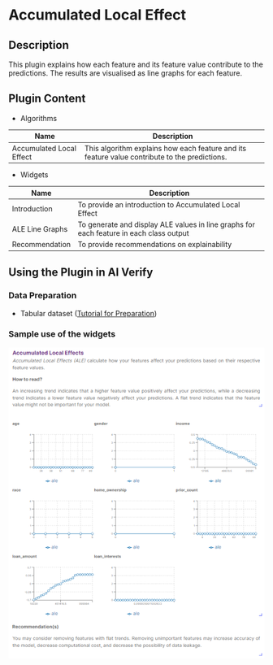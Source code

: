 # Accumulated Local Effect

## Description

This plugin explains how each feature and its feature value contribute to the predictions. The results are visualised as line graphs for each feature.

## Plugin Content
- Algorithms
  
| Name                    | Description                                                                                                    |
| ----------------------- | -------------------------------------------------------------------------------------------------------------- |
| Accumulated Local Effect | This algorithm explains how each feature and its feature value contribute to the predictions. |


- Widgets

| Name            | Description                                                                            |
| --------------- | -------------------------------------------------------------------------------------- |
| Introduction    | To provide an introduction to Accumulated Local Effect                        |
| ALE Line Graphs | To generate and display ALE values in line graphs for each feature in each class output |
| Recommendation  | To provide recommendations on explainability                               |

## Using the Plugin in AI Verify
### Data Preparation
- Tabular dataset ([Tutorial for Preparation](www.test.com))


### Sample use of the widgets

![ALE sample](images/ale_sample.png)